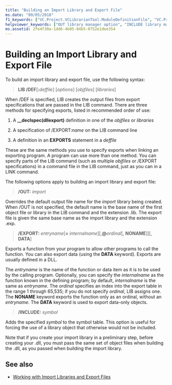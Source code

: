 ```yaml
---
title: "Building an Import Library and Export File"
ms.date: "09/05/2018"
f1_keywords: ["VC.Project.VCLibrarianTool.ModuleDefinitionFile", "VC.Project.VCLibrarianTool.ExportNamedFunctions", "VC.Project.VCLibrarianTool.GenerateDebug", "VC.Project.VCLibrarianTool.ForceSymbolReferences"]
helpviewer_keywords: ["OUT library manager option", "INCLUDE library manager option", "/DEF library manager option", "exporting data", "import libraries, building", "-INCLUDE library manager option", "/OUT library manager option", "DEF library manager option", "-DEF library manager option", "-OUT library manager option", "/INCLUDE library manager option", "-EXPORT library manager option", "exporting data, export (.exp) files", "/EXPORT library manager option", "EXPORT library manager option", ".lib files", "EXP files"]
ms.assetid: 2fe4f30a-1dd6-4b05-84b5-0752e1dee354
---
```

# Building an Import Library and Export File

To build an import library and export file, use the following syntax:

> **LIB /DEF**[**:**<em>deffile</em>] [*options*] [*objfiles*] [*libraries*]

When /DEF is specified, LIB creates the output files from export specifications that are passed in the LIB command. There are three methods for specifying exports, listed in recommended order of use:

1. A **__declspec(dllexport)** definition in one of the *objfiles* or *libraries*

1. A specification of /EXPORT:*name* on the LIB command line

1. A definition in an **EXPORTS** statement in a *deffile*

These are the same methods you use to specify exports when linking an exporting program. A program can use more than one method. You can specify parts of the LIB command (such as multiple *objfiles* or /EXPORT specifications) in a command file in the LIB command, just as you can in a LINK command.

The following options apply to building an import library and export file:

> **/OUT:** *import*

Overrides the default output file name for the *import* library being created. When /OUT is not specified, the default name is the base name of the first object file or library in the LIB command and the extension .lib. The export file is given the same base name as the import library and the extension .exp.

> **/EXPORT:** *entryname*\[**=** *internalname*]\[,**\@**<em>ordinal</em>\[, **NONAME**]]\[, **DATA**]

Exports a function from your program to allow other programs to call the function. You can also export data (using the **DATA** keyword). Exports are usually defined in a DLL.

The *entryname* is the name of the function or data item as it is to be used by the calling program. Optionally, you can specify the *internalname* as the function known in the defining program; by default, *internalname* is the same as *entryname*. The *ordinal* specifies an index into the export table in the range 1 through 65,535; if you do not specify *ordinal*, LIB assigns one. The **NONAME** keyword exports the function only as an ordinal, without an *entryname*. The **DATA** keyword is used to export data-only objects.

> **/INCLUDE:** *symbol*

Adds the specified *symbol* to the symbol table. This option is useful for forcing the use of a library object that otherwise would not be included.

Note that if you create your import library in a preliminary step, before creating your .dll, you must pass the same set of object files when building the .dll, as you passed when building the import library.

## See also

- [Working with Import Libraries and Export Files](../../build/reference/working-with-import-libraries-and-export-files.md)
